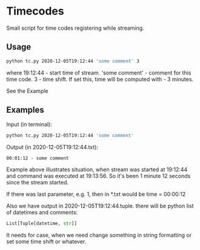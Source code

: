 # Timecodes

Small script for time codes registering while streaming.

## Usage

```bash
python tc.py 2020-12-05T19:12:44 'some comment' 3 
```
where
19:12:44 - start time of stream.
'some comment' - comment for this time code.
3 - time shift. If set this, time will be computed with - 3 minutes.

See the Example

## Examples

Input (in terminal):
```bash
python tc.py 2020-12-05T19:12:44 'some comment'
```

Output (in 2020-12-05T19:12:44.txt):
```
00:01:12 - some comment
```

Example above illustrates situation, when stream was started at 19:12:44 and command was executed at 19:13:56. So it's been 1 minute 12 seconds since the stream started. 

If there was last parameter, e.g. 1, then in *.txt would be time = 00:00:12


Also we have output in 2020-12-05T19:12:44.tuple.
there will be python list of datetimes and comments:
```python
List[Tuple[datetime, str]]
```
It needs for case, when we need change something in string formatting or set some time shift or whatever.

